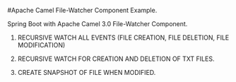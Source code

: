 #Apache Camel File-Watcher Component Example.

Spring Boot with Apache Camel 3.0 File-Watcher Component.

1. RECURSIVE WATCH ALL EVENTS (FILE CREATION, FILE DELETION, FILE MODIFICATION)

2. RECURSIVE WATCH FOR CREATION AND DELETION OF TXT FILES.

3. CREATE SNAPSHOT OF FILE WHEN MODIFIED.